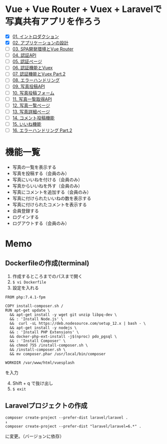 # Vue + Vue Router + Vuex + Laravelで写真共有アプリを作ろう
- [x] [01. イントロダクション](https://www.hypertextcandy.com/vue-laravel-tutorial-introduction/)
- [x] [02. アプリケーションの設計](https://www.hypertextcandy.com/vue-laravel-tutorial-application-design/)
- [ ] [03. SPA開発環境とVue Router](https://www.hypertextcandy.com/vue-laravel-tutorial-setting-up-spa-project/)
- [ ] [04. 認証API](https://www.hypertextcandy.com/vue-laravel-tutorial-authentication/)
- [ ] [05. 認証ページ](https://www.hypertextcandy.com/vue-laravel-tutorial-authentication-part-2/)
- [ ] [06. 認証機能とVuex](https://www.hypertextcandy.com/vue-laravel-tutorial-authentication-part-3/)
- [ ] [07. 認証機能とVuex Part.2](https://www.hypertextcandy.com/vue-laravel-tutorial-authentication-part-4/)
- [ ] [08. エラーハンドリング](https://www.hypertextcandy.com/vue-laravel-tutorial-error-handling/)
- [ ] [09. 写真投稿API](https://www.hypertextcandy.com/vue-laravel-tutorial-submit-photo/)
- [ ] [10. 写真投稿フォーム](https://www.hypertextcandy.com/vue-laravel-tutorial-submit-photo-part-2/)
- [ ] [11. 写真一覧取得API](https://www.hypertextcandy.com/vue-laravel-tutorial-list-photos/)
- [ ] [12. 写真一覧ページ](https://www.hypertextcandy.com/vue-laravel-tutorial-list-photos-part-2/)
- [ ] [13. 写真詳細ページ](https://www.hypertextcandy.com/vue-laravel-tutorial-photo-detail/)
- [ ] [14. コメント投稿機能](https://www.hypertextcandy.com/vue-laravel-tutorial-add-comment/)
- [ ] [15. いいね機能](https://www.hypertextcandy.com/vue-laravel-tutorial-likes/)
- [ ] [16. エラーハンドリング Part.2](https://www.hypertextcandy.com/vue-laravel-tutorial-error-handling-part-2/)

# 機能一覧
- 写真の一覧を表示する
- 写真を投稿する（会員のみ）
- 写真にいいねを付ける（会員のみ）
- 写真からいいねを外す（会員のみ）
- 写真にコメントを追加する（会員のみ）
- 写真に付けられたいいねの数を表示する
- 写真に付けられたコメントを表示する
- 会員登録する
- ログインする
- ログアウトする（会員のみ）



# Memo
## Dockerfileの作成(terminal)
1. 作成するところまでのパスまで開く
2. `$ vi Dockerfile`
3. 設定を入れる
```
FROM php:7.4.1-fpm

COPY install-composer.sh /
RUN apt-get update \
  && apt-get install -y wget git unzip libpq-dev \
  && : 'Install Node.js' \
  &&  curl -sL https://deb.nodesource.com/setup_12.x | bash - \
  && apt-get install -y nodejs \
  && : 'Install PHP Extensions' \
  && docker-php-ext-install -j$(nproc) pdo_pgsql \
  && : 'Install Composer' \
  && chmod 755 /install-composer.sh \
  && /install-composer.sh \
  && mv composer.phar /usr/local/bin/composer

WORKDIR /var/www/html/vuesplash
```
を入力

4. Shift + q で抜け出し
5. `$ exit`


## Laravelプロジェクトの作成
```
composer create-project --prefer-dist laravel/laravel .
↓
composer create-project --prefer-dist "laravel/laravel=6.*" .
```
に変更。（バージョンに依存）




